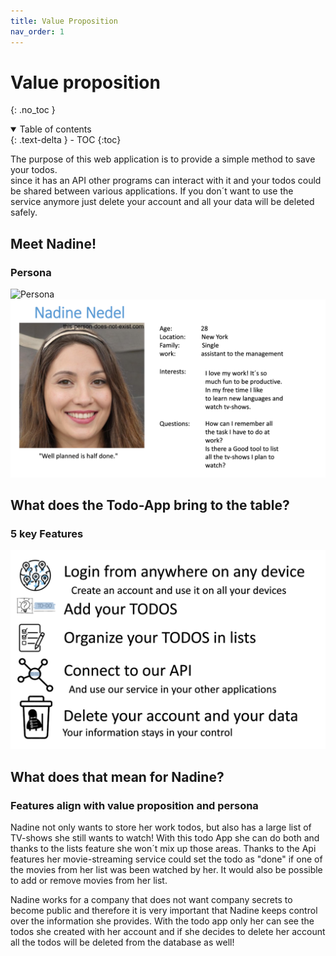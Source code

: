 ```yaml
---
title: Value Proposition
nav_order: 1
---
```


# Value proposition
{: .no_toc }

<details open markdown="block">
  <summary>
    Table of contents
  </summary>
  {: .text-delta }
- TOC
{:toc}
</details>


The purpose of this web application is to provide a simple method to save your todos.  
since it has an API other programs can interact with it and your todos could be shared between various applications.
If you don´t want to use the service anymore just delete your account and all your data will be deleted safely.

## Meet Nadine!
### Persona

![Persona](../assets/images/personaNadine.png)
![Persona1](assets/images/personaNadine.png)


## What does the Todo-App bring to the table?
### 5 key Features

![5 Important Features](assets/images/FiveFeatues.png)

## What does that mean for Nadine?
### Features align with value proposition and persona

Nadine not only wants to store her work todos, but also has a large list of TV-shows she still wants to watch! 
With this todo App she can do both and thanks to the lists feature she won´t mix up those areas.
Thanks to the Api features her movie-streaming service could set the todo as "done" if one of the movies from her 
list was been watched by her. It would also be possible to add or remove movies from her list.

Nadine works for a company that does not want company secrets to become public and therefore it is very important
 that Nadine keeps control over the information she provides. With the todo app only her can see the todos she created with her account 
 and if she decides to delete her account all the todos will be deleted from the database as well!
